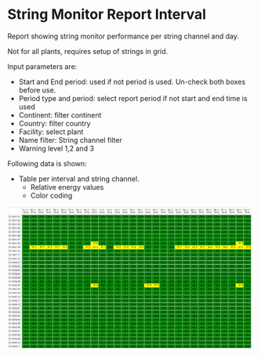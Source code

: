 # String Monitor Report Interval

Report showing string monitor performance per string channel and day.

Not for all plants, requires setup of strings in grid.

Input parameters are:

* Start and End period: used if not period is used. Un-check both boxes before use.
* Period type and period: select report period if not start and end time is used
* Continent: filter continent
* Country: filter country
* Facility: select plant    
* Name filter: String channel filter
* Warning level 1,2 and 3

Following data is shown:
   
* Table per interval and string channel.
    * Relative energy values
    * Color coding

![String map](../../../Images/stringmap1.png)
